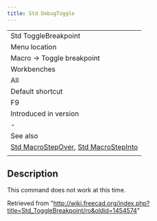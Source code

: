 ```yaml
---
title: Std DebugToggle
---
```

|  |
| --- |
| Std ToggleBreakpoint |
| Menu location |
| Macro → Toggle breakpoint |
| Workbenches |
| All |
| Default shortcut |
| F9 |
| Introduced in version |
| - |
| See also |
| [Std MacroStepOver](/Std_MacroStepOver "Std MacroStepOver"), [Std MacroStepInto](/Std_MacroStepInto "Std MacroStepInto") |
|  |

## Description

This command does not work at this time.

Retrieved from "<http://wiki.freecad.org/index.php?title=Std_ToggleBreakpoint/ro&oldid=1454574>"